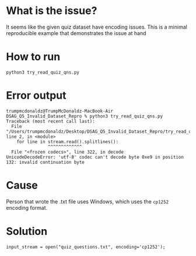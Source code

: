 # What is the issue?
It seems like the given quiz dataset have encoding issues. This is a minimal reproducible example that demonstrates the issue at hand

# How to run
`python3 try_read_quiz_qns.py`

# Error output
```
trumpmcdonaldz@TrumpMcDonaldz-MacBook-Air DSAG_Q5_Invalid_Dataset_Repro % python3 try_read_quiz_qns.py
Traceback (most recent call last):
  File "/Users/trumpmcdonaldz/Desktop/DSAG_Q5_Invalid_Dataset_Repro/try_read_quiz_qns.py", line 2, in <module>
    for line in stream.read().splitlines():
                ^^^^^^^^^^^^^
  File "<frozen codecs>", line 322, in decode
UnicodeDecodeError: 'utf-8' codec can't decode byte 0xe9 in position 132: invalid continuation byte
```

# Cause
Person that wrote the .txt file uses Windows, which uses the `cp1252` encoding format.

# Solution
`input_stream = open("quiz_questions.txt", encoding='cp1252');`
